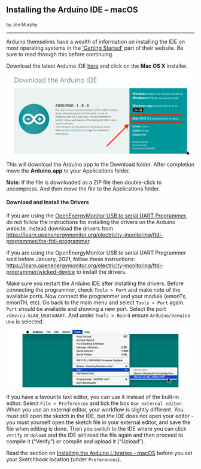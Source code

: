 ## Installing the Arduino IDE – macOS
<small>by Jon Murphy</small>
***

Arduino themselves have a wealth of information on installing the IDE on most operating systems in the <a href="https://www.arduino.cc/en/Guide/HomePage">'Getting Started'</a> part of their website. Be sure to read through this before continuing.

Download the latest Arduino IDE [here](https://www.arduino.cc/en/main/software) and click on the **Mac OS X** installer.

![](files/Download_Arduino_IDE_v2.png)

This will download the Arduino app to the Download folder.  After completion move the **Arduino.app** to your Applications folder.

**Note**: If the file is downloaded as a ZIP file then double-click to uncompress.  And then move the file to the Applications folder.

#### Download and Install the Drivers

If you are using the [OpenEnergyMonitor USB to serial UART Programmer](https://shop.openenergymonitor.com/programmer-usb-to-serial-uart/), do not follow the instructions
for installing the drivers on the Arduino website, instead download the drivers from
https://learn.openenergymonitor.org/electricity-monitoring/ftdi-programmer/the-ftdi-programmer.

If you are using the OpenEnergyMonitor USB to serial UART Programmer sold before January, 2021, follow these instructions: https://learn.openenergymonitor.org/electricity-monitoring/ftdi-programmer/wicked-device to install the drivers.

Make sure you restart the Arduino IDE after installing the drivers. Before connecting the programmer, check `Tools > Port` and make note of the available ports. Now connect the programmer and your module (emonTx, emonTH, etc). Go back to the main menu and select `Tools > Port` again. `Port` should be available and showing a new port. Select the port `/dev/cu.SLAB_USBtoUART`. And under `Tools > Board` ensure `Arduino/Genuino Uno` is selected.

![](files/ToolsPortSLAB_v2.png)

If you have a favourite text editor, you can use it instead of the built-in editor. Select `File > Preferences` and tick the box `Use external editor`. When you use an external editor, your workflow is slightly different. You must still open the sketch in the IDE, but the IDE does not open your editor - you must yourself open the sketch file in your external editor, and save the file when editing is done. Then you switch to the IDE where you can click `Verify` or `Upload` and the IDE will read the file again and then proceed to compile it (“Verify”) or compile and upload it (“Upload”).

Read the section on [Installing the Arduino Libraries – macOS](macoslib) before you set your Sketchbook location (under `Preferences`).
